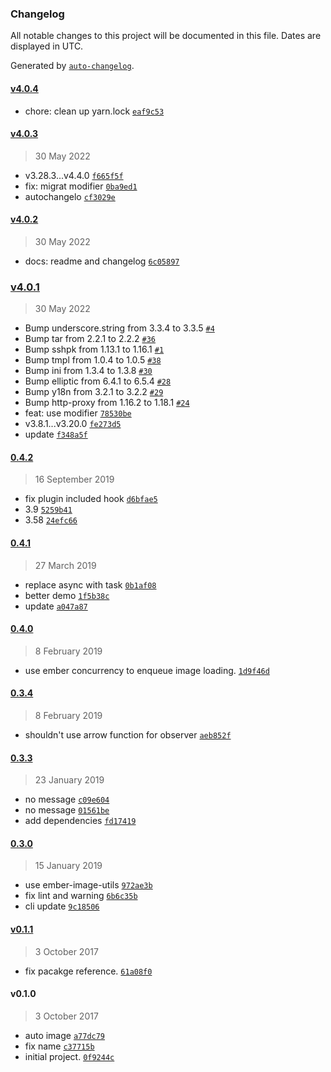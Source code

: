 ### Changelog

All notable changes to this project will be documented in this file. Dates are displayed in UTC.

Generated by [`auto-changelog`](https://github.com/CookPete/auto-changelog).

#### [v4.0.4](https://github.com/systembugtj/ember-auto-image/compare/v4.0.3...v4.0.4)

- chore: clean up yarn.lock [`eaf9c53`](https://github.com/systembugtj/ember-auto-image/commit/eaf9c53f5f870c8a0a8160af1a827868e0ddff89)

#### [v4.0.3](https://github.com/systembugtj/ember-auto-image/compare/v4.0.2...v4.0.3)

> 30 May 2022

- v3.28.3...v4.4.0 [`f665f5f`](https://github.com/systembugtj/ember-auto-image/commit/f665f5ff39346a07acff9c77534fa13d327b1562)
- fix: migrat modifier [`0ba9ed1`](https://github.com/systembugtj/ember-auto-image/commit/0ba9ed16923ad6e6867226743896b178f125ee80)
- autochangelo [`cf3029e`](https://github.com/systembugtj/ember-auto-image/commit/cf3029eddc61faecf4887ca3bffa54676431b7c7)

#### [v4.0.2](https://github.com/systembugtj/ember-auto-image/compare/v4.0.1...v4.0.2)

> 30 May 2022

- docs: readme and changelog [`6c05897`](https://github.com/systembugtj/ember-auto-image/commit/6c05897349b0f8bf511785f90c22018bc35f563d)

### [v4.0.1](https://github.com/systembugtj/ember-auto-image/compare/0.4.2...v4.0.1)

> 30 May 2022

- Bump underscore.string from 3.3.4 to 3.3.5 [`#4`](https://github.com/systembugtj/ember-auto-image/pull/4)
- Bump tar from 2.2.1 to 2.2.2 [`#36`](https://github.com/systembugtj/ember-auto-image/pull/36)
- Bump sshpk from 1.13.1 to 1.16.1 [`#1`](https://github.com/systembugtj/ember-auto-image/pull/1)
- Bump tmpl from 1.0.4 to 1.0.5 [`#38`](https://github.com/systembugtj/ember-auto-image/pull/38)
- Bump ini from 1.3.4 to 1.3.8 [`#30`](https://github.com/systembugtj/ember-auto-image/pull/30)
- Bump elliptic from 6.4.1 to 6.5.4 [`#28`](https://github.com/systembugtj/ember-auto-image/pull/28)
- Bump y18n from 3.2.1 to 3.2.2 [`#29`](https://github.com/systembugtj/ember-auto-image/pull/29)
- Bump http-proxy from 1.16.2 to 1.18.1 [`#24`](https://github.com/systembugtj/ember-auto-image/pull/24)
- feat: use modifier [`78530be`](https://github.com/systembugtj/ember-auto-image/commit/78530be2e05413f41181efddc089c6eaad2ef1ed)
- v3.8.1...v3.20.0 [`fe273d5`](https://github.com/systembugtj/ember-auto-image/commit/fe273d5798a32d3d2b8a1d9100e183bb90042d8a)
- update [`f348a5f`](https://github.com/systembugtj/ember-auto-image/commit/f348a5fc9f46d5bf315da7135df6f2830b57fa79)

#### [0.4.2](https://github.com/systembugtj/ember-auto-image/compare/0.4.1...0.4.2)

> 16 September 2019

- fix plugin included hook [`d6bfae5`](https://github.com/systembugtj/ember-auto-image/commit/d6bfae56eddaf6769ea4f7ec04f54b91a28558b1)
- 3.9 [`5259b41`](https://github.com/systembugtj/ember-auto-image/commit/5259b41e1da271bb12999f48e83a06ec621164fb)
- 3.58 [`24efc66`](https://github.com/systembugtj/ember-auto-image/commit/24efc66c8426d52f059e934bded90a6f50bb5b37)

#### [0.4.1](https://github.com/systembugtj/ember-auto-image/compare/0.4.0...0.4.1)

> 27 March 2019

- replace async with task [`0b1af08`](https://github.com/systembugtj/ember-auto-image/commit/0b1af08132e2bda39660d4de0e8cee2f2b7912e6)
- better demo [`1f5b38c`](https://github.com/systembugtj/ember-auto-image/commit/1f5b38c9faa97e67595b122cd5d3fdf0c88025f8)
- update [`a047a87`](https://github.com/systembugtj/ember-auto-image/commit/a047a87a0432f733f91cae87e9556f4520b95a95)

#### [0.4.0](https://github.com/systembugtj/ember-auto-image/compare/0.3.4...0.4.0)

> 8 February 2019

- use ember concurrency to enqueue image loading. [`1d9f46d`](https://github.com/systembugtj/ember-auto-image/commit/1d9f46db645512f84074d49e8a17f1d038b3f09b)

#### [0.3.4](https://github.com/systembugtj/ember-auto-image/compare/0.3.3...0.3.4)

> 8 February 2019

- shouldn't use arrow function for observer [`aeb852f`](https://github.com/systembugtj/ember-auto-image/commit/aeb852f99524ffc6f4ea4807165ac4af7ccf2f60)

#### [0.3.3](https://github.com/systembugtj/ember-auto-image/compare/0.3.0...0.3.3)

> 23 January 2019

- no message [`c09e604`](https://github.com/systembugtj/ember-auto-image/commit/c09e60419da8bccda6db637516e22fbcc2690929)
- no message [`01561be`](https://github.com/systembugtj/ember-auto-image/commit/01561bea5b7e6aba397c577a8125370f188621a0)
- add dependencies [`fd17419`](https://github.com/systembugtj/ember-auto-image/commit/fd17419215ba450e5a98f1645c6a4853a3131eed)

#### [0.3.0](https://github.com/systembugtj/ember-auto-image/compare/v0.1.1...0.3.0)

> 15 January 2019

- use ember-image-utils [`972ae3b`](https://github.com/systembugtj/ember-auto-image/commit/972ae3bd14a5c3f6545fcf3abd250114b41a83a7)
- fix lint and warning [`6b6c35b`](https://github.com/systembugtj/ember-auto-image/commit/6b6c35b727ed8ccc47af534a39a1f2cd36a600e0)
- cli update [`9c18506`](https://github.com/systembugtj/ember-auto-image/commit/9c18506e2377ac48284d085acef5e873159e8698)

#### [v0.1.1](https://github.com/systembugtj/ember-auto-image/compare/v0.1.0...v0.1.1)

> 3 October 2017

- fix pacakge reference. [`61a08f0`](https://github.com/systembugtj/ember-auto-image/commit/61a08f03821d3cf16681df8e51cf5e16bc384be6)

#### v0.1.0

> 3 October 2017

- auto image [`a77dc79`](https://github.com/systembugtj/ember-auto-image/commit/a77dc7967c3955bca89520f3d5a8163a644fcef0)
- fix name [`c37715b`](https://github.com/systembugtj/ember-auto-image/commit/c37715b59a44adf9ae15c657c705b4bca12b623d)
- initial project. [`0f9244c`](https://github.com/systembugtj/ember-auto-image/commit/0f9244c64cff7fac13190e8b15f770da482a726d)
